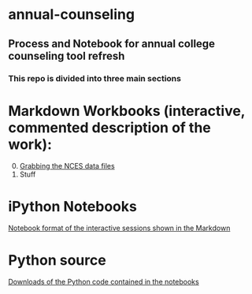 # annual-counseling
## Process and Notebook for annual college counseling tool refresh
### This repo is divided into three main sections

# Markdown Workbooks (interactive, commented description of the work):
0. [Grabbing the NCES data files](Markdown/Step_0_Grab_data.md)
1. Stuff

# iPython Notebooks
[Notebook format of the interactive sessions shown in the Markdown](Notebooks)

# Python source
[Downloads of the Python code contained in the notebooks](src)

